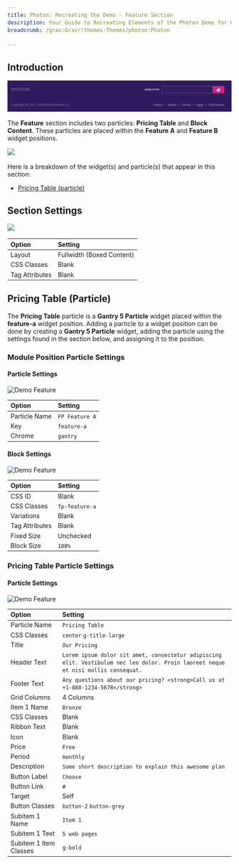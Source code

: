 ```yaml
---
title: Photon: Recreating the Demo - Feature Section
description: Your Guide to Recreating Elements of the Photon Demo for Grav
breadcrumb: /grav:Grav/!themes:Themes/photon:Photon

---
```


## Introduction

![](assets/demo_7.jpeg)

The **Feature** section includes two particles: **Pricing Table** and **Block Content**. These particles are placed within the **Feature A** and **Feature B** widget positions.

![](assets/home_feature.jpeg)

Here is a breakdown of the widget(s) and particle(s) that appear in this section:

* [Pricing Table (particle)](#image-grid-(particle))

## Section Settings

![](assets/demo_feature_settings.jpeg)

| Option           | Setting                   |
| :--------------- | :----------               |
| Layout           | Fullwidth (Boxed Content) |
| CSS Classes      | Blank                     |
| Tag Attributes   | Blank                     |

## Pricing Table (Particle)

The **Pricing Table** particle is a **Gantry 5 Particle** widget placed within the **feature-a** widget position. Adding a particle to a widget position can be done by creating a **Gantry 5 Particle** widget, adding the particle using the settings found in the section below, and assigning it to the position.

### Module Position Particle Settings

#### Particle Settings

![Demo Feature](demo_feature_1.jpeg)

| Option        | Setting        |
| :-----        | :-----         |
| Particle Name | `FP Feature A` |
| Key           | `feature-a`    |
| Chrome        | `gantry`       |

#### Block Settings

![Demo Feature](demo_feature_2.jpeg)

| Option         | Setting        |
| :-----         | :-----         |
| CSS ID         | Blank          |
| CSS Classes    | `fp-feature-a` |
| Variations     | Blank          |
| Tag Attributes | Blank          |
| Fixed Size     | Unchecked      |
| Block Size     | `100%`         |

### Pricing Table Particle Settings

#### Particle Settings

![Demo Feature](demo_feature_3.jpeg)

| Option                 | Setting                                                                                                                             |
| :-----                 | :-----                                                                                                                              |
| Particle Name          | `Pricing Table`                                                                                                                     |
| CSS Classes            | `center` `g-title-large`                                                                                                            |
| Title                  | `Our Pricing`                                                                                                                       |
| Header Text            | `Lorem ipsum dolor sit amet, consectetur adipiscing elit. Vestibulum nec leo dolor. Proin laoreet neque et nisi mollis consequat. ` |
| Footer Text            | `Any questions about our pricing? <strong>Call us at +1-888-1234-5678</strong>`                                                     |
| Grid Columns           | 4 Columns                                                                                                                           |
| Item 1 Name            | `Bronze`                                                                                                                            |
| CSS Classes            | Blank                                                                                                                               |
| Ribbon Text            | Blank                                                                                                                               |
| Icon                   | Blank                                                                                                                               |
| Price                  | `Free`                                                                                                                              |
| Period                 | `monthly`                                                                                                                           |
| Description            | `Some short description to explain this awesome plan`                                                                               |
| Button Label           | `Choose`                                                                                                                            |
| Button Link            | `#`                                                                                                                                 |
| Target                 | Self                                                                                                                                |
| Button Classes         | `button-2` `button-grey`                                                                                                            |
| Subitem 1 Name         | `Item 1`                                                                                                                            |
| Subitem 1 Text         | `5 web pages`                                                                                                                       |
| Subitem 1 Item Classes | `g-bold`                                                                                                                            |